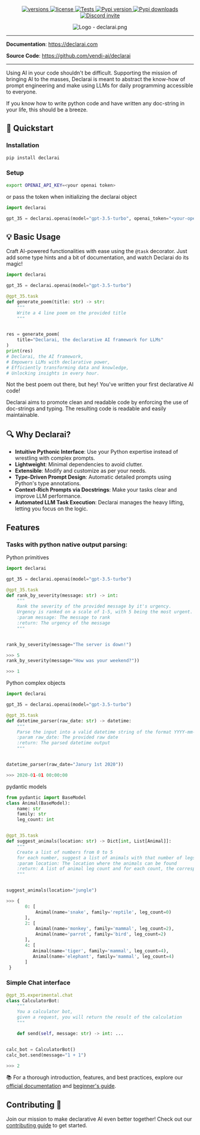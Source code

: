 <p align="center">
  <a href="https://github.com/vendi-ai/declarai">
    <img src="https://img.shields.io/pypi/pyversions/declarai.svg" alt="versions">
  </a>
  <a href="https://github.com/vendi-ai/declarai">
    <img src="https://img.shields.io/github/license/vendi-ai/declarai.svg" alt="license">
  </a>
  <a href="https://github.com/vendi-ai/declarai/actions/workflows/test.yaml">
    <img src="https://github.com/vendi-ai/declarai/actions/workflows/test.yaml/badge.svg" alt="Tests">
  </a>
  <a href="https://pypi.org/project/declarai/">
    <img src="https://img.shields.io/pypi/v/declarai?color=%2334D058&label=pypi%20package" alt="Pypi version">
  </a>
    <a href="https://pepy.tech/project/declarai">
    <img src="https://static.pepy.tech/badge/declarai/month" alt="Pypi downloads">
  </a>
  <a href="https://discord.gg/GrszSXNTDm">
    <img src="https://dcbadge.vercel.app/api/server/GrszSXNTDm?compact=true&style=flat" alt="Discord invite">
  </a>
</p>

<p align="center">
  <img src="assets/Logo-declarai.png" alt="Logo - declarai.png">
</p>

---

**Documentation**: <a href="https://vendi-ai.github.io/declarai" target="_blank">https://declarai.com </a>

**Source Code**: <a href="https://github.com/vendi-ai/declarai" target="_blank">https://github.com/vendi-ai/declarai </a>

---

Using AI in your code shouldn't be difficult. Supporting the mission of bringing AI to the masses,
Declarai is meant to abstract the know-how of prompt engineering and make using LLMs for daily programming accessible to everyone.

If you know how to write python code and have written any doc-string in your life, this should be a breeze.

##  🚀 Quickstart

### Installation
```bash
pip install declarai
```

### Setup
```bash
export OPENAI_API_KEY=<your openai token>
```
or pass the token when initializing the declarai object
```python
import declarai

gpt_35 = declarai.openai(model="gpt-3.5-turbo", openai_token="<your-openai-key>")
```

## 💡 Basic Usage
Craft AI-powered functionalities with ease using the `@task` decorator. Just add some type hints and a bit of documentation, and watch Declarai do its magic!
```python
import declarai

gpt_35 = declarai.openai(model="gpt-3.5-turbo")

@gpt_35.task
def generate_poem(title: str) -> str:
    """
    Write a 4 line poem on the provided title
    """


res = generate_poem(
    title="Declarai, the declarative AI framework for LLMs"
)
print(res)
# Declarai, the AI framework,
# Empowers LLMs with declarative power,
# Efficiently transforming data and knowledge,
# Unlocking insights in every hour.
```
Not the best poem out there, but hey! You've written your first declarative AI code!

Declarai aims to promote clean and readable code by enforcing the use of doc-strings and typing.
The resulting code is readable and easily maintainable.

## 🔍 Why Declarai?
- **Intuitive Pythonic Interface**: Use your Python expertise instead of wrestling with complex prompts.
- **Lightweight**: Minimal dependencies to avoid clutter.
- **Extensible**: Modify and customize as per your needs.
- **Type-Driven Prompt Design**: Automatic detailed prompts using Python's type annotations.
- **Context-Rich Prompts via Docstrings**: Make your tasks clear and improve LLM performance.
- **Automated LLM Task Execution**: Declarai manages the heavy lifting, letting you focus on the logic.


## Features
### Tasks with python native output parsing:

Python primitives
```python
import declarai

gpt_35 = declarai.openai(model="gpt-3.5-turbo")

@gpt_35.task
def rank_by_severity(message: str) -> int:
    """
    Rank the severity of the provided message by it's urgency.
    Urgency is ranked on a scale of 1-5, with 5 being the most urgent.
    :param message: The message to rank
    :return: The urgency of the message
    """


rank_by_severity(message="The server is down!")

>>> 5
rank_by_severity(message="How was your weekend?"))

>>> 1
```

Python complex objects
```python
import declarai

gpt_35 = declarai.openai(model="gpt-3.5-turbo")

@gpt_35.task
def datetime_parser(raw_date: str) -> datetime:
    """
    Parse the input into a valid datetime string of the format YYYY-mm-ddThh:mm:ss
    :param raw_date: The provided raw date
    :return: The parsed datetime output
    """


datetime_parser(raw_date="Janury 1st 2020"))

>>> 2020-01-01 00:00:00
```

pydantic models
```python
from pydantic import BaseModel
class Animal(BaseModel):
    name: str
    family: str
    leg_count: int


@gpt_35.task
def suggest_animals(location: str) -> Dict[int, List[Animal]]:
    """
    Create a list of numbers from 0 to 5
    for each number, suggest a list of animals with that number of legs
    :param location: The location where the animals can be found
    :return: A list of animal leg count and for each count, the corresponding animals
    """


suggest_animals(location="jungle")

>>> {
       0: [
           Animal(name='snake', family='reptile', leg_count=0)
       ], 
       2: [
           Animal(name='monkey', family='mammal', leg_count=2), 
           Animal(name='parrot', family='bird', leg_count=2)
       ], 
       4: [
          Animal(name='tiger', family='mammal', leg_count=4), 
          Animal(name='elephant', family='mammal', leg_count=4)
       ]
 }
```


### Simple Chat interface
```python
@gpt_35.experimental.chat
class CalculatorBot:
    """
    You a calculator bot,
    given a request, you will return the result of the calculation
    """

    def send(self, message: str) -> int: ...


calc_bot = CalculatorBot()
calc_bot.send(message="1 + 1")

>>> 2
```


📚 For a thorough introduction, features, and best practices, explore our [official documentation](https://vendi-ai.github.io/declarai/) and [beginner's guide](https://vendi-ai.github.io/declarai/src/beginners-guide/).

## Contributing 💼
Join our mission to make declarative AI even better together! Check out our [contributing guide](https://vendi-ai.github.io/declarai/src/contribute/) to get started.

